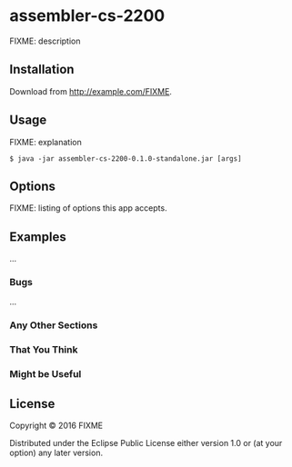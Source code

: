 # assembler-cs-2200

FIXME: description

## Installation

Download from http://example.com/FIXME.

## Usage

FIXME: explanation

    $ java -jar assembler-cs-2200-0.1.0-standalone.jar [args]

## Options

FIXME: listing of options this app accepts.

## Examples

...

### Bugs

...

### Any Other Sections
### That You Think
### Might be Useful

## License

Copyright © 2016 FIXME

Distributed under the Eclipse Public License either version 1.0 or (at
your option) any later version.
